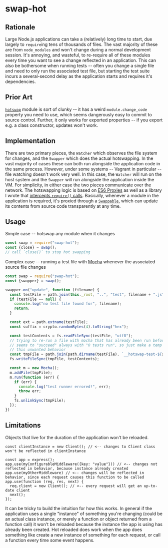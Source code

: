 # swap-hot

## Rationale
Large Node.js applications can take a (relatively) long time to start, due largely to `require`ing tens of thousands of files. The vast majority of these are from `node_modules` and won't change during a normal development session. It's annoying, and wasteful, to re-require all of these modules every time you want to see a change reflected in an application. This can also be bothersome when running tests -- often you change a single file and need to only run the associated test file, but starting the test suite incurs a several-second delay as the application starts and requires it's dependencies.

## Prior Art
[`hotswap`](https://github.com/rlidwka/node-hotswap) module is sort of clunky -- it has a weird `module.change_code` property you need to use, which seems dangerously easy to commit to source control. Further, it only works for exported properties -- if you export e.g. a class constructor, updates won't work.

## Implementation
There are two primary pieces, the `Watcher` which observes the file system for changes, and the `Swapper` which does the actual hotswapping. In the vast majority of cases these can both run alongside the application code in the same process. However, under some systems -- Vagrant in particular -- file watching doesn't work very well. In this case, the `Watcher` will run on the host system and the `Swapper` will run alongside the application inside the VM. For simplicity, in either case the two pieces communicate over the network. The hotswapping logic is based on [ES6 Proxies](https://developer.mozilla.org/en-US/docs/Web/JavaScript/Reference/Global_Objects/Proxy) as well as a library I wrote that [intercepts `require()` calls](https://github.com/nickb1080/intercept-require). Basically, whenever a module in the application is required, it's proxied through a [`Swappable`](https://github.com/nickb1080/swap-hot/blob/master/lib/Swappable.js), which can update its contents from source code transparently at any time.

## Usage

Simple case -- hotswap any module when it changes

```js
const swap = require("swap-hot");
const {close} = swap();
// call `close()` to stop hot swapping
```

Complex case -- running a test file with [Mocha]() whenever the associated source file changes

```js
const swap = require("swap-hot");
const {swapper} = swap();

swapper.on("update", function (filename) {
  const testFile = path.join(this._root, "..", "test", filename + ".js");
  if (testFile == null) {
    console.log("no test file found for", filename);
    return;
  }

  const ext = path.extname(testFile);
  const suffix = crypto.randomBytes(4).toString("hex");

  const testContents = fs.readFileSync(testFile, "utf8");
  // trying to re-run a file with mocha that has already been run before in this process
  // seems to "succeed" always with "0 tests run", so just make a temp file to circumvent
  // this unwanted behavior
  const tmpFile = path.join(path.dirname(testFile), `__hotswap-test-${suffix}${ext}`);
  fs.writeFileSync(tmpFile, testContents);

  const m = new Mocha();
  m.addFile(tmpFile);
  m.run(function (err) {
    if (err) {
      console.log("test runner errored!", err);
      throw err;
    }
    fs.unlinkSync(tmpFile);
  });
})
```

## Limitations
Objects that live for the duration of the application won't be reloaded.

```
const clientInstance = new Client(); // <-- changes to Client class won't be reflected in clientInstance

const app = express();
app.use(myConfigurableMiddleware({key: "value"})) // <-- changes not reflected in behavior, because instance already created
app.use(myOtherMiddleware) // <-- changes will be reflected in behavior, since each request causes this function to be called
app.use(function (req, res, next) {
  req.client = new Client(); // <-- every request will get an up-to-date client
  next();  
});
```

It can be tricky to build the intuition for how this works. In general if the application uses a single "instance" of something you're changing (could be an actual class instance, or merely a function or object returned from a function call) it won't be reloaded because the instance the app is using has already been created. Hot reloaded does work when the app does something like create a new instance of something for each request, or call a function every time some event happens.
